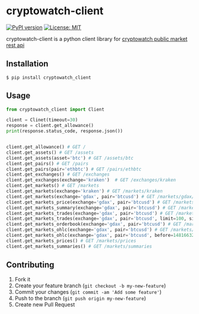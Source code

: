 # cryptowatch-client

[![PyPI version](https://badge.fury.io/py/cryptowatch-client.svg)](https://badge.fury.io/py/cryptowatch-client)
[![License: MIT](https://img.shields.io/badge/License-MIT-yellow.svg)](https://opensource.org/licenses/MIT)

cryptowatch-client is a python client library for [cryptowatch public market rest api](https://cryptowat.ch/docs/api)


## Installation

    $ pip install cryptowatch_client

## Usage

```python
from cryptowatch_client import Client

client = Clinet(timeout=30)
response = client.get_allowance()
print(response.status_code, response.json())


client.get_allowance() # GET /
client.get_assets() # GET /assets
client.get_assets(asset='btc') # GET /assets/btc
client.get_pairs() # GET /pairs
client.get_pairs(pair='ethbtc') # GET /pairs/ethbtc
client.get_exchanges() # GET /exchanges
client.get_exchanges(exchange='kraken')  # GET /exchanges/kraken
client.get_markets() # GET /markets
client.get_markets(exchange='kraken') # GET /markets/kraken
client.get_markets(exchange='gdax', pair='btcusd') # GET /markets/gdax/btcusd
client.get_markets_price(exchange='gdax', pair='btcusd') # GET /markets/gdax/btcusd/price
client.get_markets_summary(exchange='gdax', pair='btcusd') # GET /markets/gdax/btcusd/summary
client.get_markets_trades(exchange='gdax', pair='btcusd') # GET /markets/gdax/btcusd/trades
client.get_markets_trades(exchange='gdax', pair='btcusd', limit=100, since=1481663244) # GET /markets/gdax/btcusd/trades
client.get_markets_orderbook(exchange='gdax', pair='btcusd') # GET /markets/gdax/btcusd/orderbook
client.get_markets_ohlc(exchange='gdax', pair='btcusd') # GET /markets/gdax/btcusd/ohlc
client.get_markets_ohlc(exchange='gdax', pair='btcusd', before=1481663244, after=1481663244, periods='60,180,108000') # GET /markets/gdax/btcusd/ohlc
client.get_markets_prices() # GET /markets/prices
client.get_markets_summaries() # GET /markets/summaries
```

## Contributing

1. Fork it
2. Create your feature branch (`git checkout -b my-new-feature`)
3. Commit your changes (`git commit -am 'Add some feature'`)
4. Push to the branch (`git push origin my-new-feature`)
5. Create new Pull Request
